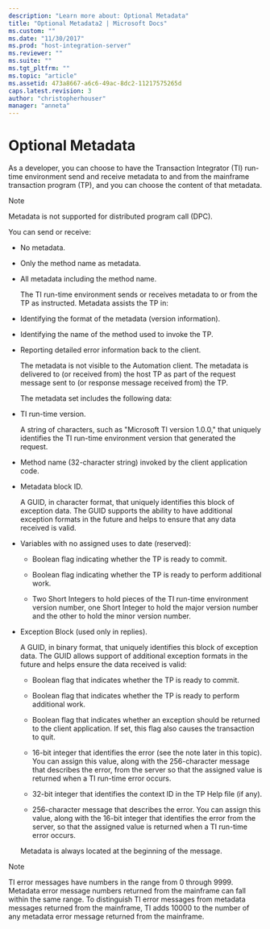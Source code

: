 ```yaml
---
description: "Learn more about: Optional Metadata"
title: "Optional Metadata2 | Microsoft Docs"
ms.custom: ""
ms.date: "11/30/2017"
ms.prod: "host-integration-server"
ms.reviewer: ""
ms.suite: ""
ms.tgt_pltfrm: ""
ms.topic: "article"
ms.assetid: 473a8667-a6c6-49ac-8dc2-11217575265d
caps.latest.revision: 3
author: "christopherhouser"
manager: "anneta"
---
```

# Optional Metadata
As a developer, you can choose to have the Transaction Integrator (TI) run-time environment send and receive metadata to and from the mainframe transaction program (TP), and you can choose the content of that metadata.  
  
> [!NOTE]
>  Metadata is not supported for distributed program call (DPC).  
  
 You can send or receive:  
  
- No metadata.  
  
- Only the method name as metadata.  
  
- All metadata including the method name.  
  
  The TI run-time environment sends or receives metadata to or from the TP as instructed. Metadata assists the TP in:  
  
- Identifying the format of the metadata (version information).  
  
- Identifying the name of the method used to invoke the TP.  
  
- Reporting detailed error information back to the client.  
  
  The metadata is not visible to the Automation client. The metadata is delivered to (or received from) the host TP as part of the request message sent to (or response message received from) the TP.  
  
  The metadata set includes the following data:  
  
- TI run-time version.  
  
   A string of characters, such as "Microsoft TI version 1.0.0," that uniquely identifies the TI run-time environment version that generated the request.  
  
- Method name (32-character string) invoked by the client application code.  
  
- Metadata block ID.  
  
   A GUID, in character format, that uniquely identifies this block of exception data. The GUID supports the ability to have additional exception formats in the future and helps to ensure that any data received is valid.  
  
- Variables with no assigned uses to date (reserved):  
  
  -   Boolean flag indicating whether the TP is ready to commit.  
  
  -   Boolean flag indicating whether the TP is ready to perform additional work.  
  
  -   Two Short Integers to hold pieces of the TI run-time environment version number, one Short Integer to hold the major version number and the other to hold the minor version number.  
  
- Exception Block (used only in replies).  
  
   A GUID, in binary format, that uniquely identifies this block of exception data. The GUID allows support of additional exception formats in the future and helps ensure the data received is valid:  
  
  -   Boolean flag that indicates whether the TP is ready to commit.  
  
  -   Boolean flag that indicates whether the TP is ready to perform additional work.  
  
  -   Boolean flag that indicates whether an exception should be returned to the client application. If set, this flag also causes the transaction to quit.  
  
  -   16-bit integer that identifies the error (see the note later in this topic). You can assign this value, along with the 256-character message that describes the error, from the server so that the assigned value is returned when a TI run-time error occurs.  
  
  -   32-bit integer that identifies the context ID in the TP Help file (if any).  
  
  -   256-character message that describes the error. You can assign this value, along with the 16-bit integer that identifies the error from the server, so that the assigned value is returned when a TI run-time error occurs.  
  
  Metadata is always located at the beginning of the message.  
  
> [!NOTE]
>  TI error messages have numbers in the range from 0 through 9999. Metadata error message numbers returned from the mainframe can fall within the same range. To distinguish TI error messages from metadata messages returned from the mainframe, TI adds 10000 to the number of any metadata error message returned from the mainframe.
